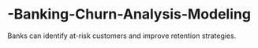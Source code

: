 # -Banking-Churn-Analysis-Modeling
Banks can identify at-risk customers and improve retention strategies.
